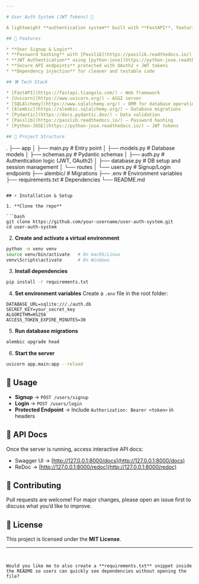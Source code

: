 ```yaml
---

# User Auth System (JWT Tokens) 🔑

A lightweight **authentication system** built with **FastAPI**, featuring **secure JWT-based authentication**, **password hashing**, and **protected endpoints**.

## 🚀 Features

* **User Signup & Login**
* **Password hashing** with [Passlib](https://passlib.readthedocs.io/)
* **JWT Authentication** using [python-jose](https://python-jose.readthedocs.io/)
* **Secure API endpoints** protected with OAuth2 + JWT tokens
* **Dependency injection** for cleaner and testable code

## 🛠️ Tech Stack

* [FastAPI](https://fastapi.tiangolo.com/) – Web framework
* [Uvicorn](https://www.uvicorn.org/) – ASGI server
* [SQLAlchemy](https://www.sqlalchemy.org/) – ORM for database operations
* [Alembic](https://alembic.sqlalchemy.org/) – Database migrations
* [Pydantic](https://docs.pydantic.dev/) – Data validation
* [Passlib](https://passlib.readthedocs.io/) – Password hashing
* [Python-JOSE](https://python-jose.readthedocs.io/) – JWT tokens

## 📂 Project Structure

```
.
├── app
│   ├── main.py          # Entry point
│   ├── models.py        # Database models
│   ├── schemas.py       # Pydantic schemas
│   ├── auth.py          # Authentication logic (JWT, OAuth2)
│   ├── database.py      # DB setup and session management
│   └── routes
│       └── users.py     # Signup/Login endpoints
├── alembic/             # Migrations
├── .env                 # Environment variables
├── requirements.txt     # Dependencies
└── README.md
```

## ⚡ Installation & Setup

1. **Clone the repo**

```bash
git clone https://github.com/your-username/user-auth-system.git
cd user-auth-system
```

2. **Create and activate a virtual environment**

```bash
python -m venv venv
source venv/bin/activate   # On macOS/Linux
venv\Scripts\activate      # On Windows
```

3. **Install dependencies**

```bash
pip install -r requirements.txt
```

4. **Set environment variables**
   Create a `.env` file in the root folder:

```env
DATABASE_URL=sqlite:///./auth.db
SECRET_KEY=your_secret_key
ALGORITHM=HS256
ACCESS_TOKEN_EXPIRE_MINUTES=30
```

5. **Run database migrations**

```bash
alembic upgrade head
```

6. **Start the server**

```bash
uvicorn app.main:app --reload
```

## 🔑 Usage

* **Signup** → `POST /users/signup`
* **Login** → `POST /users/login`
* **Protected Endpoint** → Include `Authorization: Bearer <token>` in headers

## 📖 API Docs

Once the server is running, access interactive API docs:

* Swagger UI → [http://127.0.0.1:8000/docs](http://127.0.0.1:8000/docs)
* ReDoc → [http://127.0.0.1:8000/redoc](http://127.0.0.1:8000/redoc)

## 🤝 Contributing

Pull requests are welcome! For major changes, please open an issue first to discuss what you’d like to improve.

## 📜 License

This project is licensed under the **MIT License**.

---
```


Would you like me to also create a **requirements.txt** snippet inside the README so users can quickly see dependencies without opening the file?
